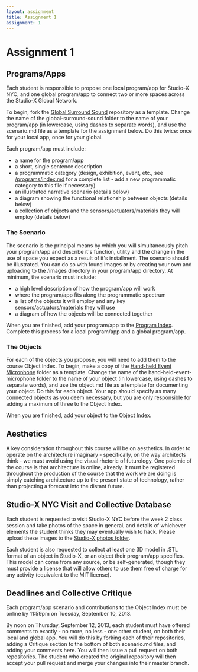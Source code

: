 ```yaml
---
layout: assignment
title: Assignment 1
assignment: 1
---
```

# Assignment 1

## Programs/Apps

Each student is responsible to propose one local program/app for Studio-X NYC, and one global program/app to connect two or more spaces across the Studio-X Global Network.

To begin, fork the [Global Surround Sound](!!!) repository as a template. Change the name of the global-surround-sound folder to the name of your program/app (in lowercase, using dashes to separate words), and use the scenario.md file as a template for the assignment below. Do this twice: once for your local app, once for your global.

Each program/app must include:

*	a name for the program/app
*	a short, single sentence description
*	a programmatic category (design, exhibition, event, etc., see [/programs/index.md](/programs/index.md) for a complete list - add a new programmatic category to this file if necessary)
*	an illustrated narrative scenario (details below)
*	a diagram showing the functional relationship between objects (details below)
*	a collection of objects and the sensors/actuators/materials they will employ (details below)


### The Scenario

The scenario is the principal means by which you will simultaneously pitch your program/app and describe it's function, utility and the change in the use of space you expect as a result of it's installment. The scenario should be illustrated. You can do so with found images or by creating your own and uploading to the /images directory in your program/app directory. At minimum, the scenario must include:

*	a high level description of how the program/app will work
*	where the program/app fits along the programmatic spectrum
*	a list of the objects it will employ and any key sensors/actuators/materials they will use
*	a diagram of how the objects will be connected together

When you are finished, add your program/app to the [Program Index](/programs/index.md). Complete this process for a local program/app and a global program/app.


### The Objects

For each of the objects you propose, you will need to add them to the course Object Index. To begin, make a copy of the [Hand-held Event Microphone](/objects/hand-held-event-microphone) folder as a template. Change the name of the hand-held-event-microphone folder to the name of your object (in lowercase, using dashes to separate words), and use the object.md file as a template for documenting your object. Do this for each object. Your app should specify as many connected objects as you deem necessary, but you are only responsible for adding a maximum of three to the Object Index.

When you are finished, add your object to the [Object Index](/objects/index.md).


## Aesthetics

A key consideration throughout this course will be on aesthetics. In order to operate on the architecture imaginary - specifically, on the way architects think - we must avoid using the visual rhetoric of futurology. One polemic of the course is that architecture is online, already. It must be registered throughout the production of the course that the work we are doing is simply catching architecture up to the present state of technology, rather than projecting a forecast into the distant future.


## Studio-X NYC Visit and Collective Database

Each student is requested to visit Studio-X NYC before the week 2 class session and take photos of the space in general, and details of whichever elements the student thinks they may eventually wish to hack. Please upload these images to the [Studio-X photos folder](/locations/Studio-X%20NYC/photos).

Each student is also requested to collect at least one 3D model in .STL format of an object in Studio-X, or an object their program/app specifies. This model can come from any source, or be self-generated, though they must provide a license that will allow others to use them free of charge for any activity (equivalent to the MIT license).

## Deadlines and Collective Critique

Each program/app scenario and contributions to the Object Index must be online by 11:59pm on Tuesday, September 10, 2013.

By noon on Thursday, September 12, 2013, each student must have offered comments to exactly - no more, no less - one other student, on both their local and global app. You will do this by forking each of their repositories, adding a Critique section to the bottom of both scenario.md files, and adding your comments here. You will then issue a pull request on both repositories. The student who created the original repository will then accept your pull request and merge your changes into their master branch.

